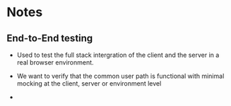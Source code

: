 # Notes

## End-to-End testing

- Used to test the full stack intergration of the client and the server in a real browser environment.

- We want to verify that the common user path is functional with minimal mocking at the client, server or environment level

-
